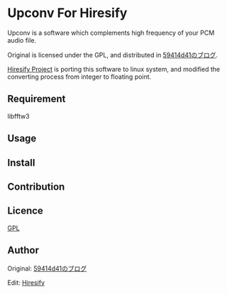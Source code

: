 Upconv For Hiresify
====

Upconv is a software which complements high frequency of your PCM audio file.

Original is licensed under the GPL, and distributed in [59414d41のブログ](http://59414d41.cocolog-nifty.com/blog/2018/06/--upconvfe-07x-.html).

[Hiresify Project](https://hiresify-project.com) is porting this software to linux system, and modified the converting process from integer to floating point.

## Requirement
libfftw3

## Usage

## Install

## Contribution

## Licence

[GPL](https://github.com/hiresify-project/upconv_hiresify/blob/main/LICENSE)

## Author

Original: [59414d41のブログ](http://59414d41.cocolog-nifty.com/blog/2018/06/--upconvfe-07x-.html)

Edit: [Hiresify](https://hiresify-project.com)
